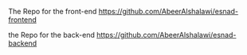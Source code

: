 The Repo for the front-end
https://github.com/AbeerAlshalawi/esnad-frontend

the Repo for the back-end
https://github.com/AbeerAlshalawi/esnad-backend
